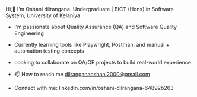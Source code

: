 Hi,👋 I’m Oshani dilrangana.
Undergraduate | BICT (Hons) in Software System, University of Kelaniya.
- I’m passionate about Quality Assurance (QA) and Software Quality Engineering
- Currently learning tools like Playwright, Postman, and manual + automation testing concepts
- Looking to collaborate on QA/QE projects to build real-world experience
  
- 📫 How to reach me dilranganaoshani2000@gmail.com
- Connect with me:
   linkedin.com/in/oshani-dilrangana-64892b263
 

